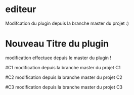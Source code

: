 # editeur
Modifcation du plugin depuis la branche master du projet :)

# Nouveau Titre du plugin 
modification effectuee depuis le master du plugin !

#C1
modification depuis la branche master du projet C1

#C2
modification depuis la branche master du projet C2

#C3
modification depuis la branche master du projet C3
